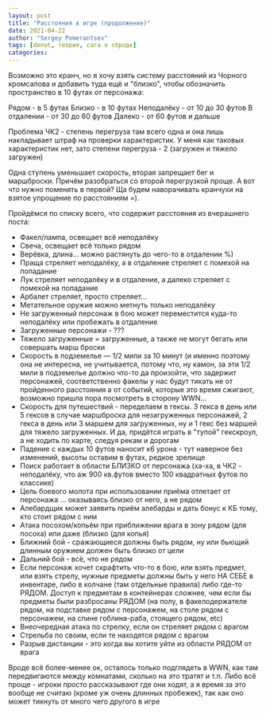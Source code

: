 ```yaml
---
layout: post
title: "Расстояния в игре (продолжение)"
date: 2021-04-22
author: "Sergey Pomerantsev"
tags: [donut, теория, сага о сброде]
categories:
---
```


Возможно это кранч, но я хочу взять систему расстояний из Чорного кромсалова и добавить туда ещё и "близко", чтобы обозначить пространство в 10 футах от персонажа:

Рядом - в 5 футах
Близко - в 10 футах
Неподалёку - от 10 до 30 футов
В отдалении - от 30 до 60 футов
Далеко - от 60 футов и дальше

Проблема ЧК2 - степень перегруза там всего одна и она лишь накладывает штраф на проверки характеристик. У меня как таковых характеристик нет, зато степени перегруза - 2 (загружен и тяжело загружен)

Одна ступень уменьшает скорость, вторая запрещает бег и маршброски. Причём разобраться со второй перегрузкой проще. А вот что нужно поменять в первой? Ща будем наворачивать кранчухи на взятое упрощение по расстояниям =).

Пройдёмся по списку всего, что содержит расстояния из вчерашнего поста:

- Факел/лампа, освещает всё неподалёку
- Свеча, освещает всё только рядом
- Верёвка, длина... можно растянуть до чего-то в отдалении %)
- Праща стреляет неподалёку, а в отдаление стреляет с помехой на попадание
- Лук стреляет неподалёку и в отдаление, а далеко стреляет с помехой на попадание
- Арбалет стреляет, просто стреляет...
- Метательное оружие можно метнуть только неподалёку
- Не загруженный персонаж в бою может переместится куда-то неподалёку или пробежать в отдаление
- Загруженные персонажи - ???
- Тяжело загруженные = загруженные, а также не могут бегать или совершать марш броски
- Скорость в подземелье — 1/2 мили за 10 минут (и именно поэтому она не интересна, не учитывается, потому что, ну камон, за эти 1/2 мили в подземелье должно что-то да произойти, что задержит персонажей, соответственно факелы у нас будут тикать не от пройденного расстояния а от событий, которые это время сжигают, возможно пришла пора посмотреть в сторону WWN...
- Скорость для путешествий - переделаем в гексы. 3 гекса в день или 5 гексов в случае маршброска для незагруженных персонажей, 2 гекса в день или 3 маршем для загруженных, ну и 1 гекс без маршей для тяжело загруженных. И да, придётся играть в "тупой" гекскроул, а не ходить по карте, следуя рекам и дорогам
- Падение с каждых 10 футов наносит к6 урона - тут наверное без изменений, высоты оставим в футах, редкое зрелище
- Поиск работает в области БЛИЗКО от персонажа (ха-ха, в ЧК2 - неподалёку, что аж 900 кв.футов вместо 100 квадратных футов по классике)
- Цель боевого молота при использовании приёма отлетает от персонажа ... оказываясь близко от него, а не рядом
- Алебардщик может заявить приём алебарды и дать бонус к КБ тому, кто стоит рядом с ним
- Атака посохом/копьём при приближении врага в зону рядом (для посоха) или даже (близко (для копья)
- Ближний бой - сражающиеся должны быть рядом, ну или бьющий длинным оружием должен быть близко от цели
- Дальний бой - всё, что не рядом
- Если персонаж хочет скрафтить что-то в бою, или взять предмет, или взять стрелу, нужные предметы должны быть у него НА СЕБЕ в инвентаре, либо в колчане (там отдельные правила) либо где-то РЯДОМ. Доступ к предметам в контейнерах сложнее, чем если бы предметы были разбросаны РЯДОМ (на полу, в факелодержателе рядом, на подставке рядом с персонажем, на столе рядом с персонажем, на спине гоблина-раба, стоящего рядом, etc)
- Внеочередная атака по стрелку, если он стреляет рядом с врагом
- Стрельба по своим, если те находятся рядом с врагом
- Разрыв дистанции - это когда вы хотите уйти из области РЯДОМ от врага

Вроде всё более-менее ок, осталось только подглядеть в WWN, как там передвигаются между комнатами, сколько на это тратят и т.п. Либо всё проще - игроки просто рассказывают где они ходят, а я время за это вообще не считаю (кроме уж очень длинных пробежек), так как оно может тикнуть от много чего другого в игре
